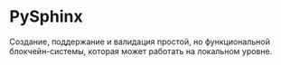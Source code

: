 # PySphinx
Создание, поддержание и валидация простой, но функциональной блокчейн-системы, которая может работать на локальном уровне.
